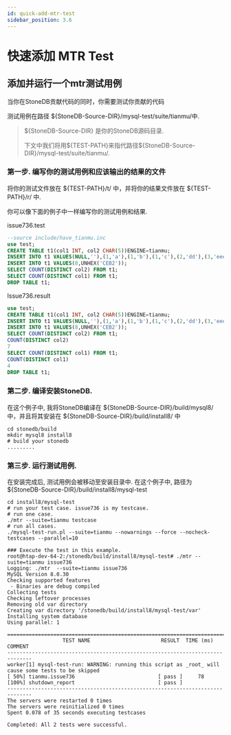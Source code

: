 ```yaml
---
id: quick-add-mtr-test
sidebar_position: 3.6
---
```


# 快速添加 MTR Test

## 添加并运行一个mtr测试用例

当你在StoneDB贡献代码的同时，你需要测试你贡献的代码

测试用例在路径 \${StoneDB-Source-DIR}/mysql-test/suite/tianmu/中.

> \${StoneDB-Source-DIR} 是你的StoneDB源码目录.
> 
> 下文中我们将用\${TEST-PATH}来指代路径\${StoneDB-Source-DIR}/mysql-test/suite/tianmu/.

### 第一步. 编写你的测试用例和应该输出的结果的文件

将你的测试文件放在 \${TEST-PATH}/t/ 中，并将你的结果文件放在 \${TEST-PATH}/r/ 中.

你可以像下面的例子中一样编写你的测试用例和结果.

issue736.test
```sql
--source include/have_tianmu.inc
use test;
CREATE TABLE t1(col1 INT, col2 CHAR(5))ENGINE=tianmu;
INSERT INTO t1 VALUES(NULL,''),(1,'a'),(1,'b'),(1,'c'),(2,'dd'),(3,'eee');
INSERT INTO t1 VALUES(8,UNHEX('CEB2'));
SELECT COUNT(DISTINCT col2) FROM t1;
SELECT COUNT(DISTINCT col1) FROM t1;
DROP TABLE t1;
```

Issue736.result
```sql
use test;
CREATE TABLE t1(col1 INT, col2 CHAR(5))ENGINE=tianmu;
INSERT INTO t1 VALUES(NULL,''),(1,'a'),(1,'b'),(1,'c'),(2,'dd'),(3,'eee');
INSERT INTO t1 VALUES(8,UNHEX('CEB2'));
SELECT COUNT(DISTINCT col2) FROM t1;
COUNT(DISTINCT col2)
7
SELECT COUNT(DISTINCT col1) FROM t1;
COUNT(DISTINCT col1)
4
DROP TABLE t1;

```

### 第二步. 编译安装StoneDB.

在这个例子中, 我将StoneDB编译在 \${StoneDB-Source-DIR}/build/mysql8/ 中，并且将其安装在 \${StoneDB-Source-DIR}/build/install8/ 中

 ```shell
cd stonedb/build
mkdir mysql8 install8
# build your stonedb
.........
 ```

### 第三步. 运行测试用例.

在安装完成后, 测试用例会被移动至安装目录中. 在这个例子中, 路径为 \${StoneDB-Source-DIR}/build/install8/mysql-test

``` shell
cd install8/mysql-test
# run your test case. issue736 is my testcase.
# run one case.
./mtr --suite=tianmu testcase
# run all cases.
./mysql-test-run.pl --suite=tianmu --nowarnings --force --nocheck-testcases --parallel=10

### Execute the test in this example.
root@htap-dev-64-2:/stonedb/build/install8/mysql-test# ./mtr --suite=tianmu issue736
Logging: ./mtr  --suite=tianmu issue736
MySQL Version 8.0.30
Checking supported features
 - Binaries are debug compiled
Collecting tests
Checking leftover processes
Removing old var directory
Creating var directory '/stonedb/build/install8/mysql-test/var'
Installing system database
Using parallel: 1

==============================================================================
                  TEST NAME                       RESULT  TIME (ms) COMMENT
------------------------------------------------------------------------------
worker[1] mysql-test-run: WARNING: running this script as _root_ will cause some tests to be skipped
[ 50%] tianmu.issue736                           [ pass ]     78
[100%] shutdown_report                           [ pass ]
------------------------------------------------------------------------------
The servers were restarted 0 times
The servers were reinitialized 0 times
Spent 0.078 of 35 seconds executing testcases

Completed: All 2 tests were successful.

```